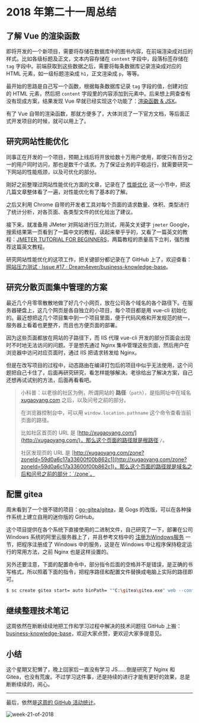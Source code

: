 # 2018 年第二十一周总结

## 了解 Vue 的渲染函数

即将开发的一个新项目，需要将存储在数据库中的图书内容，在前端渲染成对应的样式。比如各级标题及正文，文本内容存储在 `content` 字段中，段落标签存储在 `tag` 字段中。前端获取到这些数据之后，需要将每条数据库记录渲染成对应的 HTML 元素，如一级标题渲染成 `h1`，正文渲染成 `p`，等等。

最开始的思路是自己写一个函数，根据每条数据库记录 `tag` 字段的值，创建对应的 HTML 元素，然后把 `content` 字段里的内容添加到元素中。后来想上网查查有没有现成方案，结果发现 Vue 早就已经实现这个功能了：[渲染函数 & JSX](https://cn.vuejs.org/v2/guide/render-function.html)。

有了 Vue 自带的渲染函数，那就方便多了，大体浏览了一下官方文档，等后面正式开发项目的时候，就可以用上了。

## 研究网站性能优化

同事正在开发的一个项目，预期上线后将开放给数十万用户使用，即使只有百分之一的用户同时访问，那也是数千个请求。为了保证业务的平稳运行，就需要研究一下网站的性能瓶颈，以及可优化的部分。

刚好之前整理过网站性能优化方面的文章，记录在了 [性能优化](https://github.com/Dream4ever/Coding-Life/blob/master/Front-End/Front-End%20Resource%20Collection.md#%E6%80%A7%E8%83%BD%E4%BC%98%E5%8C%96) 这一小节中，把这几篇文章整体看了一遍，对性能优化有了基本的了解。

之后又利用 Chrome 自带的开发者工具对每个页面的请求数量、体积、类型进行了统计分析，对各页面、各类型文件的优化给出了建议。

接下来，就准备用 JMeter 对网站进行压力测试，用英文关键字 `jmeter` Google，搜索结果第一页看到了一篇中文的教程，读起来晕乎乎的，又看了一篇英文的教程：[JMETER TUTORIAL FOR BEGINNERS](https://octoperf.com/blog/2018/03/29/jmeter-tutorial/)，两篇教程的质量高下立判，强烈推荐这篇英文教程。

研究网站性能优化的这项工作，把关键部分都记录在了 GitHub 上了，欢迎查看：[网站压力测试 · Issue #17 · Dream4ever/business-knowledge-base](https://github.com/Dream4ever/business-knowledge-base/issues/17)。

## 研究分散页面集中管理的方案

最近几个月零零散散地做了好几个小网页，放在公司各个域名的各个路径下。在服务器硬盘上，这几个网页是各自独立的小项目，每个项目都是用 vue-cli 初始化的。最近想把这几个项目集中到一个项目里面，便于代码风格和开发规范的统一，服务器上看着也更整齐，而且也方便页面的部署。

因为这些页面都放在网站的子路径下，而 IIS 代理 vue-cli 开发的部分页面会出现时不时地无法访问的问题。于是想先通过 Nginx 集中管理这些页面，然后用户在浏览器中访问对应页面时，通过 IIS 把请求转发给 Nginx。

但是在改写项目的过程中，动态路由在编译打包后的项目中似乎无法使用，这个问题把自己卡住了，后面再研究研究，看怎样能够解决。老徐给出了解决方案，自己还想再试试别的方法，后面再看看吧。

> 小科普：以老徐的社区为例，所谓网站的 **路径**（`path`），是指网址中在域名 [xugaoyang.com](http://xugaoyang.com/) 之后，以及问号之前的部分。
>
> 在浏览器控制台中，可以用 `window.location.pathname` 这个命令查看当前页面的路径。
>
> 比如社区首页的 URL 是 [http://xugaoyang.com/](http://xugaoyang.com/)，那么这个页面的路径就是根路径 `/`。
>
> 社区发现页的 URL 是 [http://xugaoyang.com/zone?zoneId=59d0a6c17a33600f00b862c1](http://xugaoyang.com/zone?zoneId=59d0a6c17a33600f00b862c1)，那么这个页面的路径就是域名之后和问号之前的部分：`/zone`。

## 配置 gitea

周末看到了一个很不错的项目：[go-gitea/gitea](https://github.com/go-gitea/gitea)，是 Gogs 的改版，可以在各种操作系统上建立自用的迷你版的 GitHub。

这个项目提供在各个系统下直接使用的二进制文件，自己研究了一下，部署在公司 Windows 系统的阿里云服务器上了，并且参考文档中的 [注册为Windows服务](https://docs.gitea.io/zh-cn/windows-service/) 一节，把程序注册成了 Windows 中的服务，这是在 Windows 中让程序保持稳定运行的常用方法，之前 Nginx 也是这样设置的。

另外还要注意，下面的配置命令中，部分指令后面的空格并不是错误，是正确的书写格式，所以照着下面的指令，把程序路径和配置文件替换成电脑上实际的路径即可。

```bash
$ sc create gitea start= auto binPath= ""C:\gitea\gitea.exe" web --config "C:\gitea\custom\conf\app.ini""
```

## 继续整理技术笔记

这周依然在断断续续地把工作和学习过程中解决的技术问题往 GitHub 上搬：[business-knowledge-base](https://github.com/Dream4ever/business-knowledge-base/projects/1?fullscreen=true)，欢迎大家点赞，更欢迎大家多提意见。

## 小结

这个星期又犯懒了，晚上回家后一直没有学习 JS……倒是研究了 Nginx 和 Gitea，也没有荒废。不过学习这件事，还是持续的进行才能有更好的效果，总是断断续续的，闹心。

---

最后，依然是[这周的 GitHub 活动统计](https://github.com/Dream4ever?tab=overview&from=2018-05-21&to=2018-05-28)。

![week-21-of-2018](http://owve9bvtw.bkt.clouddn.com/FgE5XDEkzBeSdjzU06h933IVZ-Ji)
